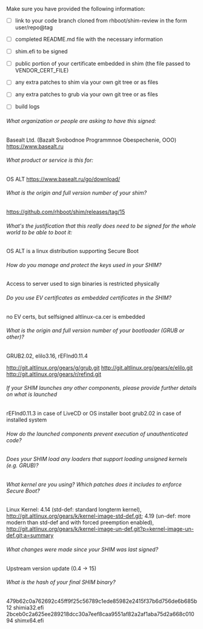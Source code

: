 
Make sure you have provided the following information:

 - [ ] link to your code branch cloned from rhboot/shim-review in the form user/repo@tag
 - [ ] completed README.md file with the necessary information
 - [ ] shim.efi to be signed
 - [ ] public portion of your certificate embedded in shim (the file passed to VENDOR_CERT_FILE)
 - [ ] any extra patches to shim via your own git tree or as files
 - [ ] any extra patches to grub via your own git tree or as files
 - [ ] build logs


###### What organization or people are asking to have this signed:
Basealt Ltd. (Bazalt Svobodnoe Programmnoe Obespechenie, OOO)
https://www.basealt.ru

###### What product or service is this for:
OS ALT
https://www.basealt.ru/go/download/

###### What is the origin and full version number of your shim?
https://github.com/rhboot/shim/releases/tag/15

###### What's the justification that this really does need to be signed for the whole world to be able to boot it:
OS ALT is a linux distribution supporting Secure Boot

###### How do you manage and protect the keys used in your SHIM?
Access to server used to sign binaries is restricted physically 

###### Do you use EV certificates as embedded certificates in the SHIM?
no EV certs, but selfsigned altlinux-ca.cer is embedded

###### What is the origin and full version number of your bootloader (GRUB or other)?
GRUB2.02, elilo3.16, rEFInd0.11.4

http://git.altlinux.org/gears/g/grub.git
http://git.altlinux.org/gears/e/elilo.git
http://git.altlinux.org/gears/r/refind.git

###### If your SHIM launches any other components, please provide further details on what is launched
rEFInd0.11.3 in case of LiveCD or OS installer boot
grub2.02 in case of installed system

###### How do the launched components prevent execution of unauthenticated code?


###### Does your SHIM load any loaders that support loading unsigned kernels (e.g. GRUB)?


###### What kernel are you using? Which patches does it includes to enforce Secure Boot?
Linux Kernel: 
4.14 (std-def: standard longterm kernel), 
	http://git.altlinux.org/gears/k/kernel-image-std-def.git;
4.19 (un-def: more modern than std-def and with forced preemption enabled),
	http://git.altlinux.org/gears/k/kernel-image-un-def.git?p=kernel-image-un-def.git;a=summary

###### What changes were made since your SHIM was last signed?
Upstream version update (0.4 -> 15)

###### What is the hash of your final SHIM binary?
479b62c0a762692c45ff9f25c56789c1ede85982e2415f37b6d756de6b685b12  shimia32.efi
2bceb0c2a625ee289218dcc30a7eef8caa9551af82a2af1aba75d2a668c01094  shimx64.efi
